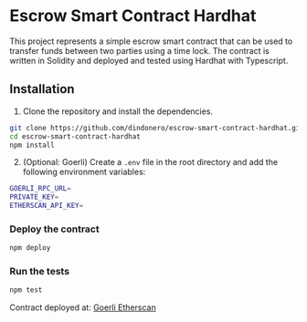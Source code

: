 # Escrow Smart Contract Hardhat

This project represents a simple escrow smart contract that can be used to transfer funds between two parties using a time lock. The contract is written in Solidity and deployed and tested using Hardhat with Typescript.

## Installation

1. Clone the repository and install the dependencies.
```bash
git clone https://github.com/dindonero/escrow-smart-contract-hardhat.git
cd escrow-smart-contract-hardhat
npm install
```
2. (Optional: Goerli) Create a `.env` file in the root directory and add the following environment variables:
```bash
GOERLI_RPC_URL=
PRIVATE_KEY=
ETHERSCAN_API_KEY=
```

### Deploy the contract

```bash
npm deploy
```

### Run the tests
```bash
npm test
```

Contract deployed at: [Goerli Etherscan](https://goerli.etherscan.io/address/0xA5B03e89d6cC08ae286742075e7afAad756e64DF)